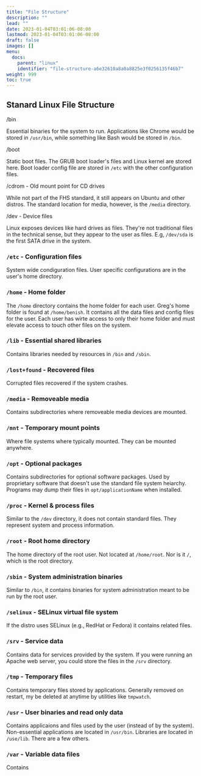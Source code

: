 ```yaml
---
title: "File Structure"
description: ""
lead: ""
date: 2023-01-04T03:01:06-08:00
lastmod: 2023-01-04T03:01:06-08:00
draft: false
images: []
menu:
  docs:
    parent: "linux"
    identifier: "file-structure-a6e32610a8a0a8825e3f0256135f46b7"
weight: 999
toc: true
---
```


## Stanard Linux File Structure

/bin

Essential binaries for the system to run. Applications like Chrome would be stored in `/usr/bin`, while something like Bash would be stored in `/bin`.

/boot

Static boot files. The GRUB boot loader's files and Linux kernel are stored here. Boot loader config file are stored in `/etc` with the other configuration files.

/cdrom - Old mount point for CD drives

While not part of the FHS standard, it still appears on Ubuntu and other distros. The standard location for media, however, is the `/media` directory.

/dev - Device files

Linux exposes devices like hard drives as files. They're not traditional files in the technical sense, but they appear to the user as files. E.g, `/dev/sda` is the first SATA drive in the system.

### `/etc` - Configuration files

System wide condiguration files. User specific configurations are in the user's home directory.

### `/home` - Home folder

The `/home` directory contains the home folder for each user. Greg's home folder is found at `/home/benish`. It contains all the data files and config files for the user. Each user has wirte access to only their home folder and must elevate access to touch other files on the system.

### `/lib` - Essential shared libraries

Contains libraries needed by resources in `/bin` and `/sbin`.

### `/lost+found` - Recovered files

Corrupted files recovered if the system crashes.

### `/media` - Removeable media

Contains subdirectories where removeable media devices are mounted.

### `/mnt` - Temporary mount points

Where file systems where typically mounted. They can be mounted anywhere.

### `/opt` - Optional packages

Contains subdirectories for optional software packages. Used by proprietary software that doesn't use the standard file system heiarchy. Programs may dump their files in `opt/applicationName` when installed.

### `/proc` - Kernel & process files

Similar to the `/dev` directory, it does not contain standard files. They represent system and process information.

### `/root` - Root home directory

The home directory of the root user. Not located at `/home/root`. Nor is it `/`, which is the root directory.

### `/sbin` - System administration binaries

Similar to `/bin`, it contains binaries for system administration meant to be run by the root user.

### `/selinux` - SELinux virtual file system

If the distro uses SELinux (e.g., RedHat or Fedora) it contains related files.

### `/srv` - Service data

Contains data for services provided by the system. If you were running an Apache web server, you could store the files in the `/srv` directory.

### `/tmp` - Temporary files

Contains temporary files stored by applications. Generally removed on restart, my be deleted at anytime by utilities like `tmpwatch`.

### `/usr` - User binaries and read only data

Contains applicaions and files used by the user (instead of by the system). Non-essential applications are located in `/usr/bin`. Libraries are located in `/use/lib`. There are a few others.

### `/var` - Variable data files

Contains

